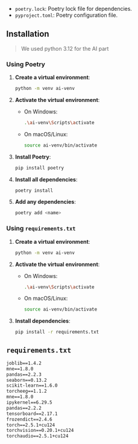 - `poetry.lock`: Poetry lock file for dependencies.
- `pyproject.toml`: Poetry configuration file.

## Installation

> We used python 3.12 for the AI part

### Using Poetry

1. **Create a virtual environment**:

   ```sh
   python -m venv ai-venv
   ```

2. **Activate the virtual environment**:

   - On Windows:
     ```sh
     .\ai-venv\Scripts\activate
     ```
   - On macOS/Linux:
     ```sh
     source ai-venv/bin/activate
     ```

3. **Install Poetry**:

   ```sh
   pip install poetry
   ```

4. **Install all dependencies**:

   ```sh
   poetry install
   ```

5. **Add any dependencies**:
   ```sh
   poetry add <name>
   ```

### Using `requirements.txt`

1. **Create a virtual environment**:

   ```sh
   python -m venv ai-venv
   ```

2. **Activate the virtual environment**:

   - On Windows:
     ```sh
     .\ai-venv\Scripts\activate
     ```
   - On macOS/Linux:
     ```sh
     source ai-venv/bin/activate
     ```

3. **Install dependencies**:
   ```sh
   pip install -r requirements.txt
   ```

## `requirements.txt`

```txt
joblib==1.4.2
mne==1.8.0
pandas==2.2.3
seaborn==0.13.2
scikit-learn==1.6.0
torcheeg==1.1.2
mne==1.8.0
ipykernel==6.29.5
pandas==2.2.2
tensorboard==2.17.1
frozendict==2.4.6
torch==2.5.1+cu124
torchvision==0.20.1+cu124
torchaudio==2.5.1+cu124
```
